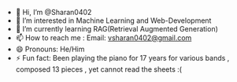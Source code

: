 - 👋 Hi, I’m @Sharan0402
- 👀 I’m interested in Machine Learning and Web-Development
- 🌱 I’m currently learning RAG(Retrieval Augmented Generation)
- 📫 How to reach me : Email: vsharan0402@gmail.com
- 😄 Pronouns: He/Him
- ⚡ Fun fact: Been playing the piano for 17 years for various bands , composed 13 pieces , yet cannot read the sheets :(

<!---
Sharan0402/Sharan0402 is a ✨ special ✨ repository because its `README.md` (this file) appears on your GitHub profile.
You can click the Preview link to take a look at your changes.
--->
